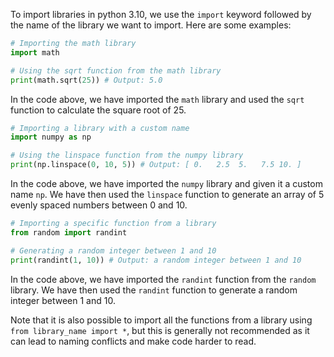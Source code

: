 To import libraries in python 3.10, we use the `import` keyword followed by the name of the library we want to import. Here are some examples:

```python
# Importing the math library
import math

# Using the sqrt function from the math library
print(math.sqrt(25)) # Output: 5.0
```

In the code above, we have imported the `math` library and used the `sqrt` function to calculate the square root of 25.

```python
# Importing a library with a custom name
import numpy as np

# Using the linspace function from the numpy library
print(np.linspace(0, 10, 5)) # Output: [ 0.   2.5  5.   7.5 10. ]
```

In the code above, we have imported the `numpy` library and given it a custom name `np`. We have then used the `linspace` function to generate an array of 5 evenly spaced numbers between 0 and 10.

```python
# Importing a specific function from a library
from random import randint

# Generating a random integer between 1 and 10
print(randint(1, 10)) # Output: a random integer between 1 and 10
```

In the code above, we have imported the `randint` function from the `random` library. We have then used the `randint` function to generate a random integer between 1 and 10.

Note that it is also possible to import all the functions from a library using `from library_name import *`, but this is generally not recommended as it can lead to naming conflicts and make code harder to read.